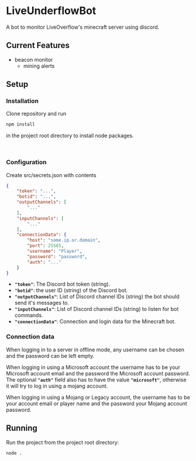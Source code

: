 # LiveUnderflowBot

A bot to monitor LiveOverflow's minecraft server using discord.

## Current Features
 - beacon monitor 
   - mining alerts

## Setup

### Installation

Clone repository and run
```bash
npm install
```
in the project root directory to install node packages.

<br>

### Configuration

Create src/secrets.json with contents
```json
{
    "token": "...",
    "botid": "...",
    "outputChannels": [
        "..."
    ],
    "inputChannels": [
        "..."
    ],
    "connectionData": {
        "host": "some.ip.or.domain",
        "port": 25565,
        "username": "Player",
        "password": "password",
        "auth": "..."
    }
}
```

 - __```"token"```__: The Discord bot token (string).
 - __```"botid"```__: the user ID (string) of the Discord bot.
 - __```"outputChannels"```__: List of Discord channel IDs (string) the bot should send it's messages to.
 - __```"inputChannels"```__:  List of Discord channel IDs (string) to listen for bot commands.
 - __```"connectionData"```__: Connection and login data for the Minecraft bot. 
 
### Connection data

When logging in to a server in offline mode, any username can be chosen and the password can be left empty.

When logging in using a Microsoft account the username has to be your Microsoft account email and the password the Microsoft account password. The optional __```"auth"```__ field also has to have the value __```"microsoft"```__, otherwise it will try to log in using a mojang account.

When logging in using a Mojang or Legacy account, the username has to be your account email or player name and the password your Mojang account password.

## Running

Run the project from the project root directory:
```bash
node .
```